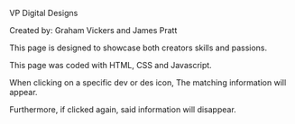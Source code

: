 VP Digital Designs

Created by: Graham Vickers and James Pratt

This page is designed to showcase
both creators skills and passions.

This page was coded with HTML, CSS and Javascript.

When clicking on a specific dev or des icon,
The matching information will appear.

Furthermore, if clicked again, said information will disappear.
